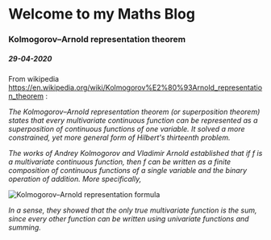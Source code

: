 # Welcome to my Maths Blog

### Kolmogorov–Arnold representation theorem
##### 29-04-2020
From wikipedia https://en.wikipedia.org/wiki/Kolmogorov%E2%80%93Arnold_representation_theorem :

_The Kolmogorov–Arnold representation theorem (or superposition theorem) states that every multivariate continuous function can be represented as a superposition of continuous functions of one variable. It solved a more constrained, yet more general form of Hilbert's thirteenth problem._

_The works of Andrey Kolmogorov and Vladimir Arnold established that if f is a multivariate continuous function, then f can be written as a finite composition of continuous functions of a single variable and the binary operation of addition. More specifically,_

![Kolmogorov–Arnold representation formula](https://wikimedia.org/api/rest_v1/media/math/render/svg/7fb7e8cc17b243a4346ff1b710ccde6ec47540ea)

_In a sense, they showed that the only true multivariate function is the sum, since every other function can be written using univariate functions and summing._
